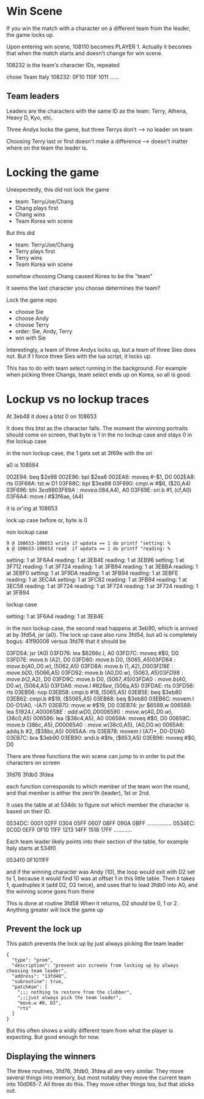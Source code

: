 # Win Scene

If you win the match with a character on a different team from the leader, the game locks up.

Upon entering win scene, 108110 becomes PLAYER 1. Actually it becomes that when the match starts and doesn't change for win scene.

108232 is the team's character IDs, repeated

chose Team Italy
108232: 0F10 110F 1011 ......

## Team leaders

Leaders are the characters with the same ID as the team: Terry, Athena, Heavy D, Kyo, etc.

Three Andys locks the game, but three Terrys don't --> no leader on team

Choosing Terry last or first doesn't make a difference --> doesn't matter where on the team the leader is.

# Locking the game

Unexpectedly, this did not lock the game

- team: Terry/Joe/Chang
- Chang plays first
- Chang wins
- Team Korea win scene

But this did

- team: Terry/Joe/Chang
- Terry plays first
- Terry wins
- Team Korea win scene

somehow choosing Chang caused Korea to be the "team"

It seems the last character you choose determines the team?

Lock the game repo

- choose Sie
- choose Andy
- choose Terry
- order: Sie, Andy, Terry
- win with Sie

Interestingly, a team of three Andys locks up, but a team of three Sies does not. But if I force three Sies with the lua script, it locks up.

This has to do with team select running in the background. For example when picking three Changs, team select ends up on Korea, so all is good.

# Lockup vs no lockup traces

At 3eb48 it does a btst 0 on 108653

It does this btst as the character falls. The moment the winning portraits should come on screen, that byte is 1 in the no lockup case and stays 0 in the lockup case

in the non lockup case, the 1 gets set at 3f69e with the ori

a0 is 108584

002E94: beq $2e98
002E96: bpl     $2ea6
002EA6: moveq   #-$1, D0
002EA8: rts
03F68A: tst.w   D1
03F68C: bpl     $3ea98
03F690: cmpi.w  #$6, ($20,A4)
03F696: bhi     $3ea98
03F69A: movea.l ($84,A4), A0
03F69E: ori.b   #$1, ($cf,A0)
03F6A4: move.l #$3f6ae, (A4)

it is or'ing at 108653

lock up case before or, byte is 0

non lockup case

    9 @ 108653-108653 write if wpdata == 1 do printf "setting: %
    A @ 108653-108653 read  if wpdata == 1 do printf "reading: %

setting: 1 at 3F6A4
reading: 1 at 3EB4E
reading: 1 at 3EB96
setting: 1 at 3F712
reading: 1 at 3F724
reading: 1 at 3FB94
reading: 1 at 3EBBA
reading: 1 at 3EBF0
setting: 1 at 3F9DA
reading: 1 at 3FB94
reading: 1 at 3EBFE
reading: 1 at 3EC4A
setting: 1 at 3FC82
reading: 1 at 3FB94
reading: 1 at 3EC58
reading: 1 at 3F724
reading: 1 at 3F724
reading: 1 at 3F724
reading: 1 at 3FB94

lockup case

setting: 1 at 3F6A4
reading: 1 at 3EB4E

in the non lockup case, the second read happens at
3eb90, which is arrived at by 3fd54, jsr (a0). The lock up case also runs 3fd54, but a0 is completely bogus: 41f90006 versus 3fd76 that it should be

03FD54: jsr (A0)
03FD76: lea $6266c.l, A0
03FD7C: moveq   #$0, D0
03FD7E: move.b  (A2), D0
03FD80: move.b  D0, ($5065,A5)
03FD84: move.b  (A0,D0.w), ($5062,A5)
03FD8A: move.b  ($1,A2), D0
03FD8E: move.b  D0, ($5066,A5)
03FD92: move.b  (A0,D0.w), ($5063,A5)
03FD98: move.b  ($2,A2), D0
03FD9C: move.b  D0, ($5067,A5)
03FDA0: move.b  (A0,D0.w), ($5064,A5)
03FDA6: move.l  #$626ee, ($506a,A5)
03FDAE: rts
03FD56: rts
03EB56: nop
03EB58: cmpi.b  #$18, ($5065,A5)
03EB5E: beq     $3eb80
03EB62: cmpi.b  #$19, ($5065,A5)
03EB68: beq     $3eb80
03EB6C: movem.l D0-D1/A0, -(A7)
03EB70: move.w  #$19, D0
03EB74: jsr     $6588.w
006588: lea     $51924.l, A0
00658E: add.w   D0, D0
006590: move.w  (A0,D0.w), ($38c0,A5)
006596: lea     ($38c4,A5), A0
00659A: moveq   #$0, D0
00659C: move.b  ($38bc,A5), D0
0065A0: move.w  ($38c0,A5), (A0,D0.w)
0065A6: addq.b  #2, ($38bc,A5)
0065AA: rts
03EB78: movem.l (A7)+, D0-D1/A0
03EB7C: bra     $3eb90
03EB90: andi.b  #$fe, ($653,A5)
03EB96: moveq #$0, D0

There are three functions the win scene can jump to in order to put the characters on screen

3fd76
3fdb0
3fdea

each function corresponds to which member of the team won the round, and that member is either the zero'th (leader), 1st or 2nd.

It uses the table at at 534dc to figure out which member the character is based on their ID.

0534DC: 0001 02FF 0304 05FF 0607 08FF 090A 0BFF ................
0534EC: 0C0D 0EFF 0F10 11FF 1213 14FF 1516 17FF ............

Each team leader likely points into their section of the table, for example Italy starts at 534f0

0534f0 0F1011FF

and if the winning character was Andy (10), the loop would exit with D2 set to 1, because it would find 10 was at offset 1 in this little table. Then it takes 1, quadruples it (add D2, D2 twice), and uses that to load 3fdb0 into A0, and the winning scene goes from there

This is done at routine 3fd58 When it returns, D2 should be 0, 1 or 2. Anything greater will lock the game up

## Prevent the lock up

This patch prevents the lock up by just always picking the team leader

    {
      "type": "prom",
      "description": "prevent win screens from locking up by always choosing team leader",
      "address": "13fd40",
      "subroutine": true,
      "patchAsm": [
        ";;; nothing to restore from the clobber",
        ";;;just always pick the team leader",
        "move.w #0, D2",
        "rts"
      ]
    }

But this often shows a widly different team from what the player is expecting. But good enough for now.

## Displaying the winners

The three routines, 3fd76, 3fdb0, 3fdea all are very similar. They move several things into memory, but most notably they move the current team into 10d065-7. All three do this. They move other things too, but that sticks out.

